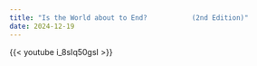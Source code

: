 ```yaml
---
title: "Is the World about to End?           (2nd Edition)"
date: 2024-12-19
---
```


{{< youtube i_8sIq50gsI >}}
